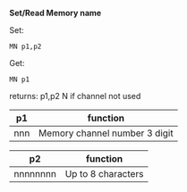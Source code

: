 __Set/Read Memory name__

Set:

	MN p1,p2

Get:

	MN p1

returns: p1,p2  N if channel not used

|p1|function|
|---|---|
|nnn|Memory channel number 3 digit

|p2|function|
|---|---|
|nnnnnnnn|Up to 8 characters


